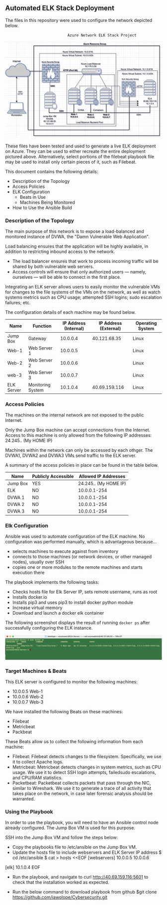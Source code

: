 ## Automated ELK Stack Deployment

The files in this repository were used to configure the network depicted below.

                                Azure Network ELK Stack Project

![Azure Network ELK Stack Project](/Diagrams/AzureNetwork.png)

These files have been tested and used to generate a live ELK deployment on Azure. They can be used to either recreate the entire deployment pictured above. Alternatively, select portions of the filebeat playbook file may be used to install only certain pieces of it, such as Filebeat.


This document contains the following details:
- Description of the Topology
- Access Policies
- ELK Configuration
  - Beats in Use
  - Machines Being Monitored
- How to Use the Ansible Build


### Description of the Topology

The main purpose of this network is to expose a load-balanced and monitored instance of DVWA, the "Damn Vulnerable Web Application".

Load balancing ensures that the application will be highly available, in addition to restricting inbound access to the network.
- The load balancer ensures that work to process incoming traffic will be shared by both vulnerable web servers.
- Access controls will ensure that only authorized users — namely, ourselves — will be able to connect in the first place.

Integrating an ELK server allows users to easily monitor the vulnerable VMs for changes to the file systems of the VMs on the network, as well as watch systems metrics such as CPU usage; attempted SSH logins; sudo escalation failures; etc.


The configuration details of each machine may be found below.

| Name       | Function          | IP Address (Internal)| IP Address (External)| Operating System |
|------------|-------------------|----------------------|----------------------|------------------|
| Jump Box   | Gateway           |    10.0.0.4          |     40.121.68.35     |    Linux         |
| Web-1      | Web Server 1      |    10.0.0.5          |                      |    Linux         |
| Web-2      | Web Server 2      |    10.0.0.6          |                      |    Linux         |
| web-3      | Web Server 3      |    10.0.0.7          |                      |    Linux         |
| ELK Server | Monitoring System |    10.1.0.4          |     40.69.159.116    |    Linux         |


### Access Policies

The machines on the internal network are not exposed to the public Internet. 

Only the Jump Box machine can accept connections from the Internet. Access to this machine is only allowed from the following IP addresses: 24.245.*.*  (My HOME IP)

Machines within the network can only be accessed by each othger. The DVWA1, DVWA2 and DVWA3 VMs send traffic to the ELK server.

A summary of the access policies in place can be found in the table below.

| Name     | Publicly Accessible | Allowed IP Addresses   |
|----------|---------------------|------------------------|
| Jump Box |        YES          | 24.245.*.* (My HOME IP)|
|   ELK    |         NO          |   10.0.0.1-254         |
|  DVWA 1  |         NO          |   10.0.0.1-254         |
|  DVWA 2  |         NO          |   10.0.0.1-254         |
|  DVWA 3  |         NO          |   10.0.0.1-254         |


### Elk Configuration

Ansible was used to automate configuration of the ELK machine. No configuration was performed manually, which is advantageous because...
- selects machines to execute against from inventory
- connects to those machines (or network devices, or other managed nodes), usually over SSH
- copies one or more modules to the remote machines and starts execution there

The playbook implements the following tasks:
- Checks hosts file for Elk Server IP, sets remote username, runs as root
- Installs docker.io
- Installs pip3 and uses pip3 to install docker python module
- Increase virtual memory
- Download and launch a docker elk container

The following screenshot displays the result of running `docker ps` after successfully configuring the ELK instance.

![TODO: Update the path with the name of your screenshot of docker ps output](Diagrams/Docker_PS.png)


### Target Machines & Beats
This ELK server is configured to monitor the following machines:
- 10.0.0.5   Web-1
- 10.0.0.6   Web-2
- 10.0.0.7   Web-3

We have installed the following Beats on these machines:
- Filebeat
- Metricbeat
- Packbeat

These Beats allow us to collect the following information from each machine:
- Filebeat: Filebeat detects changes to the filesystem. Specifically, we use it to collect Apache logs.
- Metricbeat: Metricbeat detects changes in system metrics, such as CPU usage. We use it to detect SSH login attempts, failedsudo            escalations, and CPU/RAM statistics.
- Packetbeat: Packetbeat collects packets that pass through the NIC, similar to Wireshark. We use it to generate a trace of all activity that takes place on the network, in case later forensic analysis should be warranted.


### Using the Playbook
In order to use the playbook, you will need to have an Ansible control node already configured. The Jump Box VM is used for this purpose.

SSH into the Jump Box VM and follow the steps below:
- Copy the playbooks file to /etc/ansible on the Jump Box VM.
- Update the hosts file to include webservers and ELK Server IP address
$ cd /etc/ansible
$ cat > hosts <<EOF
[webservers]
10.0.0.5
10.0.0.6

[elk]
10.1.0.4
EOF

- Run the playbook, and navigate to curl http://40.69.159.116:5601 to check that the installation worked as expected.

- Run the below command to download playbook from github
    $git clone https://github.com/iawolope/Cybersecurity.git  
